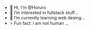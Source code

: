 - 👋 Hi, I’m @Horuro
- 👀 I’m interested in fullstack stuff...
- 🌱 I’m currently learning web desing...
- ⚡ Fun fact: i am not human ...

<!---
Horuro/Horuro is a ✨ special ✨ repository because its `README.md` (this file) appears on your GitHub profile.
You can click the Preview link to take a look at your changes.
--->
